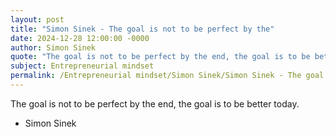 ```yaml
---
layout: post
title: "Simon Sinek - The goal is not to be perfect by the"
date: 2024-12-28 12:00:00 -0000
author: Simon Sinek
quote: "The goal is not to be perfect by the end, the goal is to be better today."
subject: Entrepreneurial mindset
permalink: /Entrepreneurial mindset/Simon Sinek/Simon Sinek - The goal is not to be perfect by the
---
```


The goal is not to be perfect by the end, the goal is to be better today.

- Simon Sinek
